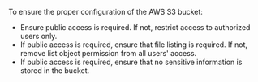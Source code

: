 To ensure the proper configuration of the AWS S3 bucket:

- Ensure public access is required. If not, restrict access to authorized users only.
- If public access is required, ensure that file listing is required. If not, remove list object permission from all
  users' access.
- If public access is required, ensure that no sensitive information is stored in the bucket.
